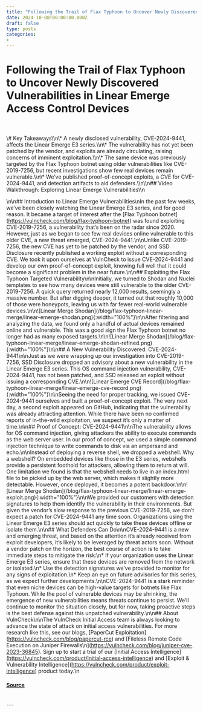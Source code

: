 ```yaml
---
title: "Following the Trail of Flax Typhoon to Uncover Newly Discovered Vulnerabilities in Linear Emerge Access Control Devices"
date: 2024-10-08T00:00:00.000Z
draft: false
type: posts
categories: 
- 
---
```

# Following the Trail of Flax Typhoon to Uncover Newly Discovered Vulnerabilities in Linear Emerge Access Control Devices

<br/>

<br/>
\# Key Takeaways\\n\* A newly disclosed vulnerability, CVE-2024-9441, affects the Linear Emerge E3 series.\\n\* The vulnerability has not yet been patched by the vendor, and exploits are already circulating, raising concerns of imminent exploitation.\\n\* The same device was previously targeted by the Flax Typhoon botnet using older vulnerabilities like CVE-2019-7256, but recent investigations show few real devices remain vulnerable.\\n\* We’ve published proof-of-concept exploits, a CVE for CVE-2024-9441, and detection artifacts to aid defenders.\\n\\n## Video Walkthrough: Exploring Linear Emerge Vulnerabilities\\n  
  
\\n\\n## Introduction to Linear Emerge Vulnerabilities\\nIn the past few weeks, we’ve been closely watching the Linear Emerge E3 series, and for good reason. It became a target of interest after the \[Flax Typhoon botnet\](https://vulncheck.com/blog/flax-typhoon-botnet) was found exploiting CVE-2019-7256, a vulnerability that’s been on the radar since 2020. However, just as we began to see few real devices online vulnerable to this older CVE, a new threat emerged, CVE-2024-9441.\\n\\nUnlike CVE-2019-7256, the new CVE has yet to be patched by the vendor, and SSD Disclosure recently published a working exploit without a corresponding CVE. We took it upon ourselves at VulnCheck to issue CVE-2024-9441 and develop our own proof-of-concept exploit, knowing full well that it could become a significant problem in the near future.\\n\\n## Exploiting the Flax Typhoon Targeted Vulnerability\\n\\nInitially, we turned to Shodan and Nuclei templates to see how many devices were still vulnerable to the older CVE-2019-7256. A quick query returned nearly 12,000 results, seemingly a massive number. But after digging deeper, it turned out that roughly 10,000 of those were honeypots, leaving us with far fewer real-world vulnerable devices.\\n\\n!\[Linear Merge Shodan\](/blog/flax-typhoon-linear-merge/linear-emerge-shodan.png){:width="100%"}\\n\\nAfter filtering and analyzing the data, we found only a handful of actual devices remained online and vulnerable. This was a good sign the Flax Typhoon botnet no longer had as many exposed targets.\\n\\n!\[Linear Merge Shodan\](/blog/flax-typhoon-linear-merge/linear-emerge-shodan-refined.png){:width="100%"}\\n\\n## A New Vulnerability Discovered: CVE-2024-9441\\n\\nJust as we were wrapping up our investigation into CVE-2019-7256, SSD Disclosure dropped an advisory about a new vulnerability in the Linear Emerge E3 series. This OS command injection vulnerability, CVE-2024-9441, has not been patched, and SSD released an exploit without issuing a corresponding CVE.\\n\\n!\[Linear Emerge CVE Record\](/blog/flax-typhoon-linear-merge/linear-emerge-cve-record.png){:width="100%"}\\n\\nSeeing the need for proper tracking, we issued CVE-2024-9441 ourselves and built a proof-of-concept exploit. The very next day, a second exploit appeared on GitHub, indicating that the vulnerability was already attracting attention. While there have been no confirmed reports of in-the-wild exploitation, we suspect it’s only a matter of time.\\n\\n## Proof of Concept: CVE-2024-9441\\n\\nThe vulnerability allows for OS command injection, giving attackers the ability to execute commands as the web server user. In our proof of concept, we used a simple command injection technique to write commands to disk via an ampersand and echo.\\n\\nInstead of deploying a reverse shell, we dropped a webshell. Why a webshell? On embedded devices like those in the E3 series, webshells provide a persistent foothold for attackers, allowing them to return at will. One limitation we found is that the webshell needs to live in an index.html file to be picked up by the web server, which makes it slightly more detectable. However, once deployed, it becomes a potent backdoor.\\n\\n!\[Linear Merge Shodan\](/blog/flax-typhoon-linear-merge/linear-emerge-exploit.png){:width="100%"}\\n\\nWe provided our customers with detection signatures to help them identify the vulnerability in their environments. But given the vendor’s slow response to the previous CVE-2019-7256, we don’t expect a patch for CVE-2024-9441 any time soon. Organizations using the Linear Emerge E3 series should act quickly to take these devices offline or isolate them.\\n\\n## What Defenders Can Do\\n\\nCVE-2024-9441 is a new and emerging threat, and based on the attention it’s already received from exploit developers, it’s likely to be leveraged by threat actors soon. Without a vendor patch on the horizon, the best course of action is to take immediate steps to mitigate the risk:\\n\* If your organization uses the Linear Emerge E3 series, ensure that these devices are removed from the network or isolated.\\n\* Use the detection signatures we’ve provided to monitor for any signs of exploitation.\\n\* Keep an eye on future advisories for this series, as we expect further developments.\\n\\nCVE-2024-9441 is a stark reminder that even niche devices can be high-value targets for botnets like Flax Typhoon. While the pool of vulnerable devices may be shrinking, the emergence of new vulnerabilities means threats continue to persist. We’ll continue to monitor the situation closely, but for now, taking proactive steps is the best defense against this unpatched vulnerability.\\n\\n## About VulnCheck\\n\\nThe VulnCheck Initial Access team is always looking to advance the state of attack on initial access vulnerabilities. For more research like this, see our blogs, \[PaperCut Exploitation\](https://vulncheck.com/blog/papercut-rce) and \[Fileless Remote Code Execution on Juniper Firewalls\\n\](https://vulncheck.com/blog/juniper-cve-2023-36845). Sign up to start a trial of our \[Initial Access Intelligence\](https://vulncheck.com/product/initial-access-intelligence) and \[Exploit & Vulnerability Intelligence\](https://vulncheck.com/product/exploit-intelligence) product today.\\n

#### [Source](https://vulncheck.com/blog/flax-typhoon-linear-merge)

<br/>
---
